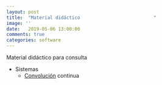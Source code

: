 ```yaml
---
layout: post
title:  "Material didáctico                           "
image: ''
date:   2019-05-06 13:00:00
comments: true
categories: software
---
```


Material didáctico para consulta

* Sistemas
  - [Convolución](https://drive.google.com/open?id=1o3uzJhegkeNWMsgxaYfC4nm7cYEQm7nA)
  continua
